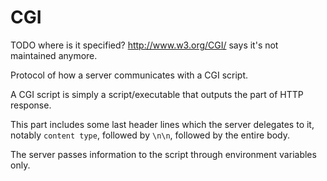 # CGI

TODO where is it specified? <http://www.w3.org/CGI/> says it's not maintained anymore.

Protocol of how a server communicates with a CGI script.

A CGI script is simply a script/executable that outputs the part of HTTP response.

This part includes some last header lines which the server delegates to it, notably `content type`, followed by `\n\n`, followed by the entire body.

The server passes information to the script through environment variables only.
